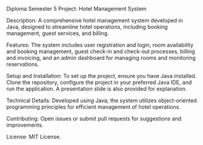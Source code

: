 Diploma Semester 5 Project: Hotel Management System

Description: A comprehensive hotel management system developed in Java, designed to streamline hotel operations, including booking management, guest services, and billing.

Features: The system includes user registration and login, room availability and booking management, guest check-in and check-out processes, billing and invoicing, and an admin dashboard for managing rooms and monitoring reservations.

Setup and Installation: To set up the project, ensure you have Java installed. Clone the repository, configure the project in your preferred Java IDE, and run the application. A presentation slide is also provided for explanation.

Technical Details: Developed using Java; the system utilizes object-oriented programming principles for efficient management of hotel operations.

Contributing: Open issues or submit pull requests for suggestions and improvements.

License: MIT License.
